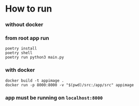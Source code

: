 
# How to run

### without docker
### from root app run

    poetry install
    poetry shell
    poetry run python3 main.py

### with docker

    docker build -t appimage .
    docker run -p 8000:8000 -v "$(pwd)/src:/app/src" appimage

### app must be running on `localhost:8000` 

